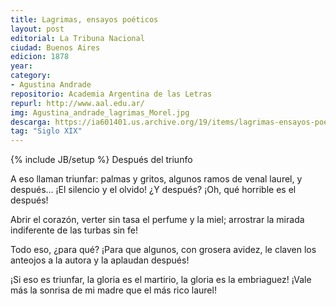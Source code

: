 ```yaml
---
title: Lagrimas, ensayos poéticos
layout: post
editorial: La Tribuna Nacional
ciudad: Buenos Aires
edicion: 1878
year:
category:
- Agustina Andrade
repositorio: Academia Argentina de las Letras
repurl: http://www.aal.edu.ar/
img: Agustina_andrade_lagrimas_Morel.jpg
descarga: https://ia601401.us.archive.org/19/items/lagrimas-ensayos-poeticos-agustina-andrade/lagrimas-agustina-andrade.pdf
tag: "Siglo XIX"
---
```

{% include JB/setup %}
Después del triunfo

A eso llaman triunfar: palmas y gritos,
algunos ramos de venal laurel,
y después... ¡El silencio y el olvido!
¿Y después? ¡Oh, qué horrible es el después!

Abrir el corazón, verter sin tasa
el perfume y la miel;
arrostrar la mirada indiferente
de las turbas sin fe!

Todo eso, ¿para qué? ¡Para que algunos,
con grosera avidez,
le claven los anteojos a la autora
y la aplaudan después!

¡Si eso es triunfar, la gloria es el martirio,
la gloria es la embriaguez!
¡Vale más la sonrisa de mi madre
que el más rico laurel!
